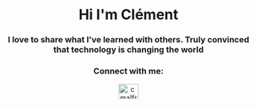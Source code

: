 <h1 align="center">Hi I'm Clément</h1>
<h3 align="center">I love to share what I've learned with others. Truly convinced that technology is changing the world</h3>


<h3 align="center">Connect with me:</h3>
<p align="center">
<a href="https://linkedin.com/in/cmalfroy" target="blank"><img align="center" src="https://raw.githubusercontent.com/rahuldkjain/github-profile-readme-generator/master/src/images/icons/Social/linked-in-alt.svg" alt="cmalfroy" height="30" width="40" /></a>
</p>

